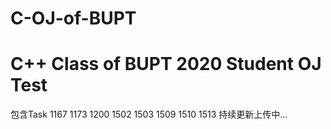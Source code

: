# C-OJ-of-BUPT
# C++ Class of BUPT 2020 Student OJ Test
包含Task 1167 1173 1200 1502 1503 1509 1510 1513
持续更新上传中...
